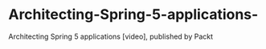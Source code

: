 # Architecting-Spring-5-applications-
Architecting Spring 5 applications [video], published by Packt

